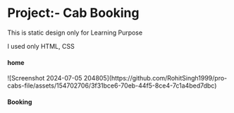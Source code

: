 <h1>Project:- Cab Booking</h1>

<p>This is static design only for Learning Purpose</p>
<p>I used only HTML, CSS</p>
<h4>home</h4>
![Screenshot 2024-07-05 204805](https://github.com/RohitSingh1999/pro-cabs-file/assets/154702706/3f31bce6-70eb-44f5-8ce4-7c1a4bed7dbc)

<h4>Booking</h4>
